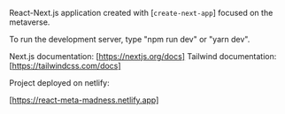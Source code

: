 React-Next.js application created with [`create-next-app`] focused on the metaverse.

To run the development server, type "npm run dev" or "yarn dev".

Next.js documentation: [https://nextjs.org/docs]
Tailwind documentation: [https://tailwindcss.com/docs]

Project deployed on netlify:

[https://react-meta-madness.netlify.app]